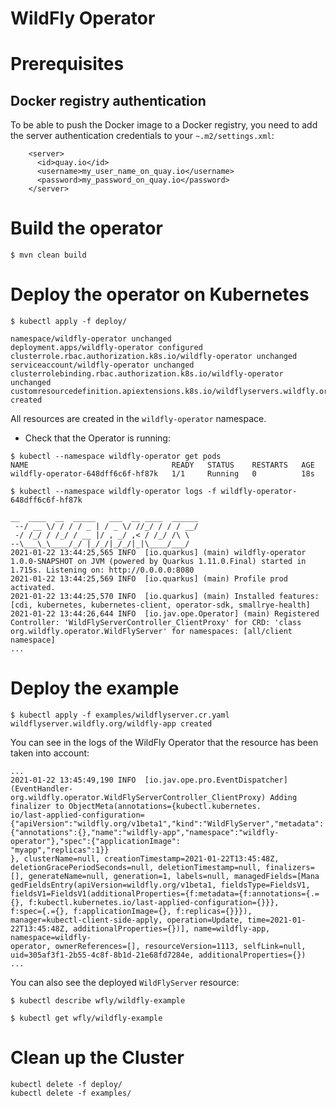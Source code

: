 # WildFly Operator

# Prerequisites

## Docker registry authentication

To be able to push the Docker image to a Docker registry, you need to add the server authentication credentials to 
your `~.m2/settings.xml`:

```
    <server>
      <id>quay.io</id>
      <username>my_user_name_on_quay.io</username>
      <password>my_password_on_quay.io</password>
    </server>
```

# Build the operator

```
$ mvn clean build
```

# Deploy the operator on Kubernetes

```
$ kubectl apply -f deploy/

namespace/wildfly-operator unchanged
deployment.apps/wildfly-operator configured
clusterrole.rbac.authorization.k8s.io/wildfly-operator unchanged
serviceaccount/wildfly-operator unchanged
clusterrolebinding.rbac.authorization.k8s.io/wildfly-operator unchanged
customresourcedefinition.apiextensions.k8s.io/wildflyservers.wildfly.org created
```
All resources are created in the `wildfly-operator` namespace.

* Check that the Operator is running:

```
$ kubectl --namespace wildfly-operator get pods
NAME                                READY   STATUS    RESTARTS   AGE
wildfly-operator-648dff6c6f-hf87k   1/1     Running   0          18s

$ kubectl --namespace wildfly-operator logs -f wildfly-operator-648dff6c6f-hf87k

__  ____  __  _____   ___  __ ____  ______
 --/ __ \/ / / / _ | / _ \/ //_/ / / / __/
 -/ /_/ / /_/ / __ |/ , _/ ,< / /_/ /\ \
--\___\_\____/_/ |_/_/|_/_/|_|\____/___/
2021-01-22 13:44:25,565 INFO  [io.quarkus] (main) wildfly-operator 1.0.0-SNAPSHOT on JVM (powered by Quarkus 1.11.0.Final) started in 1.715s. Listening on: http://0.0.0.0:8080
2021-01-22 13:44:25,569 INFO  [io.quarkus] (main) Profile prod activated.
2021-01-22 13:44:25,570 INFO  [io.quarkus] (main) Installed features: [cdi, kubernetes, kubernetes-client, operator-sdk, smallrye-health]
2021-01-22 13:44:26,644 INFO  [io.jav.ope.Operator] (main) Registered Controller: 'WildFlyServerController_ClientProxy' for CRD: 'class org.wildfly.operator.WildFlyServer' for namespaces: [all/client namespace]
...
```

# Deploy the example

```
$ kubectl apply -f examples/wildflyserver.cr.yaml
wildflyserver.wildfly.org/wildfly-app created
```

You can see in the logs of the WildFly Operator that the resource has been taken into account:

```
...
2021-01-22 13:45:49,190 INFO  [io.jav.ope.pro.EventDispatcher] (EventHandler-org.wildfly.operator.WildFlyServerController_ClientProxy) Adding finalizer to ObjectMeta(annotations={kubectl.kubernetes.
io/last-applied-configuration={"apiVersion":"wildfly.org/v1beta1","kind":"WildFlyServer","metadata":{"annotations":{},"name":"wildfly-app","namespace":"wildfly-operator"},"spec":{"applicationImage":
"myapp","replicas":1}}
}, clusterName=null, creationTimestamp=2021-01-22T13:45:48Z, deletionGracePeriodSeconds=null, deletionTimestamp=null, finalizers=[], generateName=null, generation=1, labels=null, managedFields=[Mana
gedFieldsEntry(apiVersion=wildfly.org/v1beta1, fieldsType=FieldsV1, fieldsV1=FieldsV1(additionalProperties={f:metadata={f:annotations={.={}, f:kubectl.kubernetes.io/last-applied-configuration={}}},
f:spec={.={}, f:applicationImage={}, f:replicas={}}}), manager=kubectl-client-side-apply, operation=Update, time=2021-01-22T13:45:48Z, additionalProperties={})], name=wildfly-app, namespace=wildfly-
operator, ownerReferences=[], resourceVersion=1113, selfLink=null, uid=305af3f1-2b55-4c8f-8b1d-21e68fd7284e, additionalProperties={})
...
```

You can also see the deployed `WildFlyServer` resource:

```
$ kubectl describe wfly/wildfly-example

$ kubectl get wfly/wildfly-example

```
# Clean up the Cluster

```
kubectl delete -f deploy/
kubectl delete -f examples/
```
